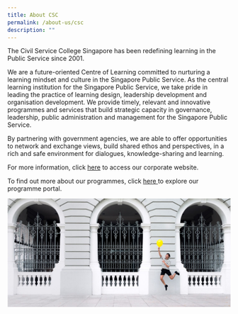 ```yaml
---
title: About CSC
permalink: /about-us/csc
description: ""
---
```

The Civil Service College Singapore has been redefining learning in the Public Service since 2001. 

We are a future-oriented Centre of Learning committed to nurturing a learning mindset and culture in the Singapore Public Service. As the central learning institution for the Singapore Public Service, we take pride in leading the practice of learning design, leadership development and organisation development. We provide timely, relevant and innovative programmes and services that build strategic capacity in governance, leadership, public administration and management for the Singapore Public Service. 

By partnering with government agencies, we are able to offer opportunities to network and exchange views, build shared ethos and perspectives, in a rich and safe environment for dialogues, knowledge-sharing and learning.

For more information, click <a href="https://www.csc.gov.sg/" target="_blank"> here</a> to access our corporate website. 

To find out more about our programmes, click <a href="https://register.csc.gov.sg/" target="_blank"> here </a>to explore our programme portal.

![](/images/cscbanner.jpg)